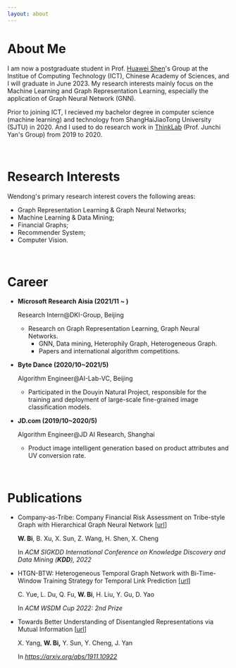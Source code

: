 ```yaml
---
layout: about 
---
```


# About Me
I am now a postgraduate student in Prof. [Huawei Shen](http://www.ict.cas.cn/sourcedb_2018_ict_cas/cn/jssrck/201402/t20140221_4037648.html)'s Group at the Institue of Computing Technology (ICT), Chinese Academy of Sciences, and I will graduate in June 2023.  My research interests mainly focus on the Machine Learning and Graph Representation  Learning, especially the application of Graph Neural Network (GNN).

Prior to joining ICT, I recieved my bachelor degree in computer science (machine learning) and technology from ShangHaiJiaoTong University (SJTU) in 2020. And I used to do research work in [ThinkLab](https://thinklab.sjtu.edu.cn) (Prof. Junchi Yan's Group) from 2019 to 2020.

<br/>

# Research Interests

Wendong's primary research interest covers the following areas:

* Graph Representation Learning & Graph Neural Networks; 
* Machine Learning & Data Mining; 
* Financial Graphs; 
* Recommender System; 
* Computer Vision.

<br/>

# Career
* **Microsoft Research Aisia (2021/11 ~ )**
  
  Research Intern@DKI-Group, Beijing
  
  * Research on Graph Representation Learning, Graph Neural Networks.
    * GNN, Data mining, Heterophily Graph, Heterogeneous Graph.
    * Papers and international algorithm competitions.
  
* **Byte Dance (2020/10~2021/5)**

  Algorithm Engineer@AI-Lab-VC, Beijing

  * Participated in the Douyin Natural Project, responsible for the training and deployment of large-scale  fine-grained image classification models.

* **JD.com (2019/10~2020/5)**

  Algorithm Engineer@JD AI Research, Shanghai 

  * Product image intelligent generation based on product attributes and UV conversion rate.

<br/>

# Publications

* Company-as-Tribe: Company Financial Risk Assessment on Tribe-style Graph with Hierarchical Graph Neural Network [[url]()] 

  **W. Bi**, B. Xu, X. Sun, Z. Wang, H. Shen, X. Cheng
  
  In *ACM SIGKDD International Conference on Knowledge Discovery and Data Mining (**KDD**), 2022*

* HTGN-BTW: Heterogeneous Temporal Graph Network with Bi-Time-Window Training Strategy for Temporal Link Prediction [[url](https://arxiv.org/abs/2202.12713)]

  C. Yue, L. Du, Q. Fu, **W. Bi**, H. Liu, Y. Gu, D. Yao

  In *ACM WSDM Cup 2022: 2nd Prize*

* Towards Better Understanding of Disentangled Representations via Mutual Information [[url](https://arxiv.org/abs/1911.10922)]

  X. Yang, **W. Bi,** Y. Sun, Y. Cheng, J. Yan

  In *https://arxiv.org/abs/1911.10922*

